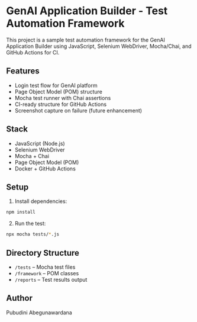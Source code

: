 # GenAI Application Builder - Test Automation Framework

This project is a sample test automation framework for the GenAI Application Builder using JavaScript, Selenium WebDriver, Mocha/Chai, and GitHub Actions for CI.

## Features

- Login test flow for GenAI platform
- Page Object Model (POM) structure
- Mocha test runner with Chai assertions
- CI-ready structure for GitHub Actions
- Screenshot capture on failure (future enhancement)

## Stack

- JavaScript (Node.js)
- Selenium WebDriver
- Mocha + Chai
- Page Object Model (POM)
- Docker + GitHub Actions

## Setup

1. Install dependencies:
```bash
npm install
```

2. Run the test:
```bash
npx mocha tests/*.js
```

## Directory Structure

- `/tests` – Mocha test files
- `/framework` – POM classes
- `/reports` – Test results output

## Author

Pubudini Abegunawardana
